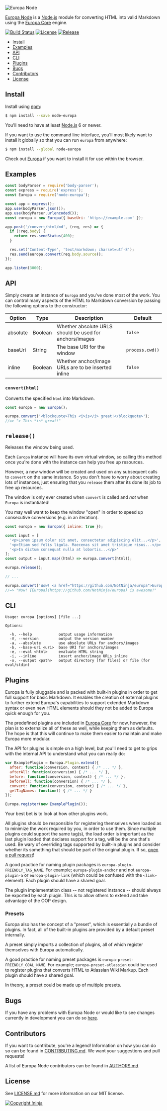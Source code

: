 ![Europa Node](https://cdn.rawgit.com/NotNinja/europa-branding/master/assets/banner/node-europa/node-europa-banner-754x200.png)

[Europa Node](https://github.com/NotNinja/europa/tree/master/packages/node-europa) is a [Node.js](https://nodejs.org)
module for converting HTML into valid Markdown using the
[Europa Core](https://github.com/NotNinja/europa/tree/master/packages/europa-core) engine.

[![Build Status](https://img.shields.io/travis/NotNinja/node-europa/develop.svg?style=flat-square)](https://travis-ci.org/NotNinja/europa)
[![License](https://img.shields.io/github/license/NotNinja/europa.svg?style=flat-square)](https://github.com/NotNinja/europa/blob/master/LICENSE.md)
[![Release](https://img.shields.io/github/release/NotNinja/europa.svg?style=flat-square)](https://github.com/NotNinja/europa/tree/master/packages/node-europa)

* [Install](#install)
* [Examples](#examples)
* [API](#api)
* [CLI](#cli)
* [Plugins](#plugins)
* [Bugs](#bugs)
* [Contributors](#contributors)
* [License](#license)

## Install

Install using [npm](https://www.npmjs.com):

``` bash
$ npm install --save node-europa
```

You'll need to have at least [Node.js](https://nodejs.org) 6 or newer.

If you want to use the command line interface, you'll most likely want to install it globally so that you can run
`europa` from anywhere:

``` bash
$ npm install --global node-europa
```

Check out [Europa](https://github.com/NotNinja/europa/tree/master/packages/europa) if you want to install it for use
within the browser.

## Examples

``` javascript
const bodyParser = require('body-parser');
const express = require('express');
const Europa = require('node-europa');

const app = express();
app.use(bodyParser.json());
app.use(bodyParser.urlencoded());
const europa = new Europa({ baseUri: 'https://example.com' });

app.post('/convert/html/md', (req, res) => {
  if (!req.body) {
    return res.sendStatus(400);
  }

  res.set('Content-Type', 'text/markdown; charset=utf-8');
  res.send(europa.convert(req.body.source));
});

app.listen(3000);
```

## API

Simply create an instance of `Europa` and you've done most of the work. You can control many aspects of the HTML to
Markdown conversion by passing the following options to the constructor:

| Option   | Type    | Description                                             | Default         |
| -------- | ------- | ------------------------------------------------------- | --------------- |
| absolute | Boolean | Whether absolute URLS should be used for anchors/images | `false`         |
| baseUri  | String  | The base URI for the window                             | `process.cwd()` |
| inline   | Boolean | Whether anchor/image URLs are to be inserted inline     | `false`         |

### `convert(html)`

Converts the specified `html` into Markdown.

``` javascript
const europa = new Europa();

europa.convert('<blockquote>This <i>is</i> great!</blockquote>');
//=> "> This *is* great!"
```

## `release()`

Releases the window being used.

Each `Europa` instance will have its own virtual window, so calling this method once you're done with the instance can
help you free up resources.

However, a new window will be created and used on any subsequent calls to `convert` on the same instance. So you don't
have to worry about creating lots of instances, just ensuring that you `release` them after its done its job to free up
resources.

The window is only ever created when `convert` is called and *not* when `Europa` is instantiated!

You may well want to keep the window "open" in order to speed up consecutive conversions (e.g. in an iteration).

``` javascript
const europa = new Europa({ inline: true });

const input = [
  '<p>Lorem ipsum dolor sit amet, consectetur adipiscing elit...</p>',
  '<p>Etiam sed felis ligula. Maecenas sit amet tristique risus...</p>',
  '<p>In dictum consequat nulla at lobortis...</p>'
];
const output = input.map((html) => europa.convert(html));

europa.release();

// ...

europa.convert('Wow! <a href="https://github.com/NotNinja/europa">Europa</a> is awesome!');
//=> "Wow! [Europa](https://github.com/NotNinja/europa) is awesome!"
```

## CLI

    Usage: europa [options] [file ...]

    Options:

      -h, --help            output usage information
      -V, --version         output the version number
      -a, --absolute        use absolute URLs for anchors/images
      -b, --base-uri <uri>  base URI for anchors/images
      -e, --eval <html>     evaluate HTML string
      -i, --inline          insert anchor/image URLs inline
      -o, --output <path>   output directory (for files) or file (for eval/stdin)

## Plugins

Europa is fully pluggable and is packed with built-in plugins in order to get full support for basic Markdown. It
enables the creation of external plugins to further extend Europa's capabilities to support extended Markdown syntax or
even new HTML elements should they not be added to Europa quick enough for you.

The predefined plugins are included in
[Europa Core](https://github.com/NotNinja/europa/tree/master/packages/europa-core) for now, however, the plan is to
externalize all of these as well, while keeping them as defaults. The hope is that this will continue to make them
easier to maintain and make Europa more modular.

The API for plugins is simple on a high level, but you'll need to get to grips with the internal API to understand what
you can really do:

``` javascript
var ExamplePlugin = Europa.Plugin.extend({
  after: function(conversion, context) { /* ... */ },
  afterAll: function(conversion) { /* ... */ },
  before: function(conversion, context) { /* ... */ },
  beforeAll: function(conversion) { /* ... */ },
  convert: function(conversion, context) { /* ... */ },
  getTagNames: function() { /* ... */ }
});

Europa.register(new ExamplePlugin());
```

Your best bet is to look at how other plugins work.

All plugins should be responsible for registering themselves when loaded as to minimize the work required by you, in
order to use them. Since multiple plugins could support the same tag(s), the load order is important as the last plugin
loaded that declares support for a tag, will be the one that's used. Be wary of overriding tags supported by built-in
plugins and consider whether its something that should be part of the original plugin. If so,
[open a pull request](#contributing)!

A good practice for naming plugin packages is `europa-plugin-FRIENDLY_TAG_NAME`. For example; `europa-plugin-anchor` and
not `europa-plugin-a` or `europa-plugin-link` (which could be confused with the `<link>` element). Each plugin should
have a shared goal.

The plugin implementation class -- not registered instance -- should always be exported by each plugin. This is to allow
others to extend and take advantage of the OOP design.

### Presets

Europa also has the concept of a "preset", which is essentially a bundle of plugins. In fact, all of the built-in
plugins are provided by a default preset internally.

A preset simply imports a collection of plugins, all of which register themselves with Europa automatically.

A good practice for naming preset packages is `europa-preset-FRIENDLY_GOAL_NAME`. For example; `europa-preset-atlassian`
could be used to register plugins that converts HTML to Atlassian Wiki Markup. Each plugin should have a shared goal.

In theory, a preset could be made up of multiple presets.

## Bugs

If you have any problems with Europa Node or would like to see changes currently in development you can do so
[here](https://github.com/NotNinja/europa/issues).

## Contributors

If you want to contribute, you're a legend! Information on how you can do so can be found in
[CONTRIBUTING.md](https://github.com/NotNinja/europa/blob/master/CONTRIBUTING.md). We want your suggestions and pull
requests!

A list of Europa Node contributors can be found in
[AUTHORS.md](https://github.com/NotNinja/europa/blob/master/AUTHORS.md).

## License

See [LICENSE.md](https://github.com/NotNinja/europa/raw/master/LICENSE.md) for more information on our MIT license.

[![Copyright !ninja](https://cdn.rawgit.com/NotNinja/branding/master/assets/copyright/base/not-ninja-copyright-186x25.png)](https://not.ninja)
